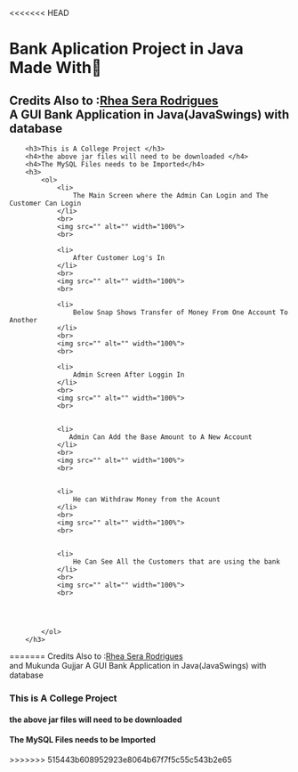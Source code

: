 
<<<<<<< HEAD
        <h1>Bank Aplication Project in Java Made With💖</h1>
        <h2>
            Credits Also to :<a href="https://github.com/Rheaserarodrigues">Rhea Sera Rodrigues</a><br>
            A GUI Bank Application in Java(JavaSwings) with database
        </h2>
      
        <h3>This is A College Project </h3>
        <h4>the above jar files will need to be downloaded </h4>
        <h4>The MySQL Files needs to be Imported</h4>
        <h3>
            <ol>
                <li>
                    The Main Screen where the Admin Can Login and The Customer Can Login
                </li>
                <br>
                <img src="" alt="" width="100%">
                <br>

                <li>
                    After Customer Log's In
                </li>
                <br>
                <img src="" alt="" width="100%">
                <br>

                <li>
                    Below Snap Shows Transfer of Money From One Account To Another
                </li>
                <br>
                <img src="" alt="" width="100%">
                <br>

                <li>
                    Admin Screen After Loggin In
                </li>
                <br>
                <img src="" alt="" width="100%">
                <br>


                <li>
                   Admin Can Add the Base Amount to A New Account 
                </li>
                <br>
                <img src="" alt="" width="100%">
                <br>


                <li>
                    He can Withdraw Money from the Acount
                </li>
                <br>
                <img src="" alt="" width="100%">
                <br>


                <li>
                    He Can See All the Customers that are using the bank
                </li>
                <br>
                <img src="" alt="" width="100%">
                <br>




            </ol>
        </h3>
=======
Credits Also to :<a href="https://github.com/Rheaserarodrigues">Rhea Sera Rodrigues</a><br> 
and Mukunda Gujjar
A GUI Bank Application in Java(JavaSwings) with database
<h3>This is A College Project </h3>
<h4>the above jar files will need to be downloaded </h4>
<h4>The MySQL Files needs to be Imported</h4>
>>>>>>> 515443b608952923e8064b67f7f5c55c543b2e65
